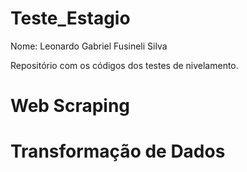 # Teste_Estagio

Nome: Leonardo Gabriel Fusineli Silva

Repositório com os códigos dos testes de nivelamento.

# Web Scraping

# Transformação de Dados

